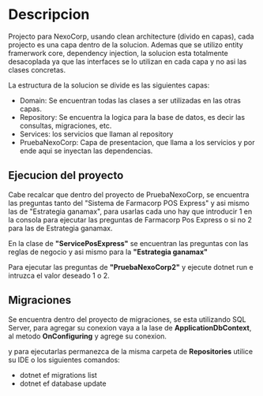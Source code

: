 # Descripcion

Projecto para NexoCorp, usando clean architecture (divido en capas), cada projecto
es una capa dentro de la solucion. Ademas que se utilizo entity framerwork core, dependency
injection, la solucion esta totalmente desacoplada ya que las interfaces se lo utilizan
en cada capa y no asi las clases concretas.


La estructura de la solucion se divide es las siguientes capas:

- Domain: Se encuentran todas las clases a ser utilizadas en las otras capas.
- Repository: Se encuentra la logica para la base de datos, es decir las consultas, migraciones, etc.
- Services: los servicios que llaman al repository
- PruebaNexoCorp: Capa de presentacion, que llama a los servicios y por ende aqui se inyectan las dependencias.

## Ejecucion del proyecto
Cabe recalcar que dentro del proyecto de PruebaNexoCorp, se encuentra las preguntas tanto
del "Sistema de Farmacorp POS Express" y asi mismo las de "Estrategia ganamax",
para usarlas cada uno hay que introducir 1 en la consola para ejecutar las preguntas de Farmacorp
Pos Express o si no 2 para las de Estrategia ganamax.

En la clase de **"ServicePosExpress"** se encuentran las preguntas con las reglas
de negocio y asi mismo para la **"Estrategia ganamax"**

Para ejecutar las preguntas de **"PruebaNexoCorp2"** y ejecute dotnet run e intruzca el valor
deseado 1 o 2.

## Migraciones
Se encuentra dentro del proyecto de migraciones, se esta utilizando SQL Server, para agregar
su conexion vaya a la lase de **ApplicationDbContext**, al metodo **OnConfiguring** y agrege su conexion.

y para ejecutarlas permanezca de la misma carpeta de **Repositories** utilice su IDE o
los siguientes comandos:
 - dotnet ef migrations list
 - dotnet ef database update